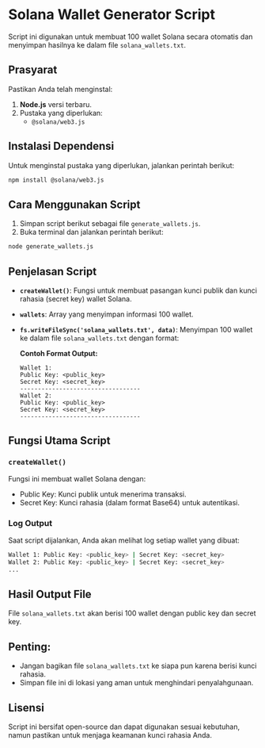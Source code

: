 # Solana Wallet Generator Script

Script ini digunakan untuk membuat 100 wallet Solana secara otomatis dan menyimpan hasilnya ke dalam file `solana_wallets.txt`.

## **Prasyarat**
Pastikan Anda telah menginstal:
1. **Node.js** versi terbaru.
2. Pustaka yang diperlukan:
   - `@solana/web3.js`

## **Instalasi Dependensi**
Untuk menginstal pustaka yang diperlukan, jalankan perintah berikut:
```bash
npm install @solana/web3.js
```

## **Cara Menggunakan Script**
1. Simpan script berikut sebagai file `generate_wallets.js`.
2. Buka terminal dan jalankan perintah berikut:
```bash
node generate_wallets.js
```

## **Penjelasan Script**
- **`createWallet()`**: Fungsi untuk membuat pasangan kunci publik dan kunci rahasia (secret key) wallet Solana.
- **`wallets`**: Array yang menyimpan informasi 100 wallet.
- **`fs.writeFileSync('solana_wallets.txt', data)`**: Menyimpan 100 wallet ke dalam file `solana_wallets.txt` dengan format:

   **Contoh Format Output:**
   ```plaintext
   Wallet 1:
   Public Key: <public_key>
   Secret Key: <secret_key>
   ----------------------------------
   Wallet 2:
   Public Key: <public_key>
   Secret Key: <secret_key>
   ----------------------------------
   ```

## **Fungsi Utama Script**
### `createWallet()`
Fungsi ini membuat wallet Solana dengan:
- Public Key: Kunci publik untuk menerima transaksi.
- Secret Key: Kunci rahasia (dalam format Base64) untuk autentikasi.

### **Log Output**
Saat script dijalankan, Anda akan melihat log setiap wallet yang dibuat:
```bash
Wallet 1: Public Key: <public_key> | Secret Key: <secret_key>
Wallet 2: Public Key: <public_key> | Secret Key: <secret_key>
...
```

## **Hasil Output File**
File `solana_wallets.txt` akan berisi 100 wallet dengan public key dan secret key.

## **Penting:**
- Jangan bagikan file `solana_wallets.txt` ke siapa pun karena berisi kunci rahasia.
- Simpan file ini di lokasi yang aman untuk menghindari penyalahgunaan.

## **Lisensi**
Script ini bersifat open-source dan dapat digunakan sesuai kebutuhan, namun pastikan untuk menjaga keamanan kunci rahasia Anda.
